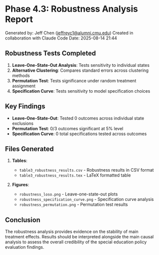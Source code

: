 # Phase 4.3: Robustness Analysis Report

Generated by: Jeff Chen (jeffreyc1@alumni.cmu.edu)
Created in collaboration with Claude Code
Date: 2025-08-14 21:44

## Robustness Tests Completed

1. **Leave-One-State-Out Analysis**: Tests sensitivity to individual states
2. **Alternative Clustering**: Compares standard errors across clustering methods
3. **Permutation Test**: Tests significance under random treatment assignment
4. **Specification Curve**: Tests sensitivity to model specification choices

## Key Findings

- **Leave-One-State-Out**: Tested 0 outcomes across individual state exclusions
- **Permutation Test**: 0/3 outcomes significant at 5% level
- **Specification Curve**: 0 total specifications tested across outcomes

## Files Generated

1. **Tables**:
   - `table3_robustness_results.csv` - Robustness results in CSV format
   - `table3_robustness_results.tex` - LaTeX formatted table

2. **Figures**:
   - `robustness_loso.png` - Leave-one-state-out plots
   - `robustness_specification_curve.png` - Specification curve analysis
   - `robustness_permutation.png` - Permutation test results

## Conclusion

The robustness analysis provides evidence on the stability of main treatment effects. 
Results should be interpreted alongside the main causal analysis to assess the 
overall credibility of the special education policy evaluation findings.
